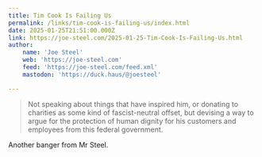```yaml
---
title: Tim Cook Is Failing Us
permalink: /links/tim-cook-is-failing-us/index.html
date: 2025-01-25T21:51:00.000Z
link: https://joe-steel.com/2025-01-25-Tim-Cook-Is-Failing-Us.html
author:
    name: 'Joe Steel'
    web: 'https://joe-steel.com'
    feed: 'https://joe-steel.com/feed.xml'
    mastodon: 'https://duck.haus/@joesteel'

---
```


> Not speaking about things that have inspired him, or donating to charities as some kind of fascist-neutral offset, but devising a way to argue for the protection of human dignity for his customers and employees from this federal government.

Another banger from Mr Steel.